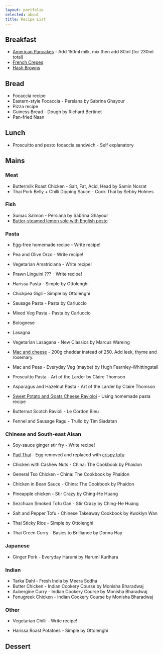 ```yaml
---
layout: portfolio
selected: about
title: Recipe List
---
```


## Breakfast

* [American Pancakes](https://www.taste.com.au/recipes/egg-free-pancakes/d33e1979-3374-4dc8-a09f-8a7e406e86c7) - Add 150ml milk, mix then add 80ml (for 230ml total)
* [French Crepes](http://noeggs.co.uk/egg-free-pancakes)
* [Hash Browns](https://www.jennycancook.com/recipes/crispy-hash-browns/)

## Bread

* Focaccia recipe
* Eastern-style Focaccia - Persiana by Sabrina Ghayour
* Pizza recipe
* Guiness Bread - Dough by Richard Bertinet
* Pan-fried Naan

## Lunch

* Proscuitto and pesto focaccia sandwich - Self explanatory

## Mains

### Meat

* Buttermilk Roast Chicken - Salt, Fat, Acid, Head by Samin Nosrat
* Thai Pork Belly + Chilli Dipping Sauce - Cook Thai by Sebby Holmes

### Fish

* Sumac Salmon - Persiana by Sabrina Ghayour
* [Butter-steamed lemon sole with English pesto](https://www.greatbritishchefs.com/recipes/butter-steamed-lemon-sole-recipe) 

### Pasta

* Egg-free homemade recipe - Write recipe!
* Pea and Olive Orzo - Write recipe!
* Vegetarian Amatriciana - Write recipe!
* Prawn Linguini ??? - Write recipe!

* Harissa Pasta - Simple by Ottolenghi
* Chickpea Gigli - Simple by Ottolenghi
* Sausage Pasta - Pasta by Carluccio
* Mixed Veg Pasta - Pasta by Carluccio
* Bolognese
* Lasagna
* Vegetarian Lasagana - New Classics by Marcus Wareing
* [Mac and cheese](https://www.bbcgoodfood.com/recipes/8834/bestever-macaroni-cheese) - 200g cheddar instead of 250. Add leek, thyme and rosemary.
* Mac and Peas - Everyday Veg (maybe) by Hugh Fearnley-Whittingstall
* Proscuitto Pasta - Art of the Larder by Claire Thomson
* Asparagus and Hazelnut Pasta - Art of the Larder by Claire Thomson
* [Sweet Potato and Goats Cheese Ravioloi](https://www.bbcgoodfood.com/recipes/847647/sweet-potato-and-goats-cheese-ravioli) - Using homemade pasta recipe
* Butternut Scotch Ravioli - Le Cordon Bleu
* Fennel and Sausage Ragu - Trullo by Tim Siadatan

### Chinese and South-east Aisan

* Soy-sauce ginger stir fry - Write recipe!

* [Pad Thai](https://pinchofyum.com/rainbow-vegetarian-pad-thai-with-peanuts-and-basil) - Egg removed and replaced with [crispy tofu](https://www.bonappetit.com/story/our-go-to-crispy-tofu-method)
* Chicken with Cashew Nuts - China: The Cookbook by Phaidon
* General Tso Chicken - China: The Cookbook by Phaidon
* Chicken in Bean Sauce - China: The Cookbook by Phaidon
* Pineapple chicken - Stir Crazy by Ching-He Huang
* Sezchuan Smoked Tofu Gan - Stir Crazy by Ching-He Huang
* Salt and Pepper Tofu - Chinese Takeaway Cookbook by Kwoklyn Wan
* Thai Sticky Rice - Simple by Ottolenghi
* Thai Green Curry - Basics to Brilliance by Donna Hay

### Japanese

* Ginger Pork - Everyday Harumi by Harumi Kurihara

### Indian

* Tarka Dahl - Fresh India by Meera Sodha
* Butter Chicken - Indian Cookery Course by Monisha Bharadwaj
* Aubergine Curry - Indian Cookery Course by Monisha Bharadwaj
* Fenugreek Chicken - Indian Cookery Course by Monisha Bharadwaj

### Other

* Vegetarian Chilli - Write recipe!

* Harissa Roast Potatoes - Simple by Ottolenghi

## Dessert
